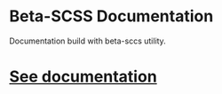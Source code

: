 # Beta-SCSS Documentation

Documentation build with beta-sccs utility.

# [See documentation](https://wifsimster.github.io/beta-scss-documentation)
